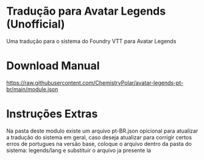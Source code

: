 # Tradução para Avatar Legends (Unofficial)

Uma tradução para o sistema do Foundry VTT para Avatar Legends

# Download Manual

https://raw.githubusercontent.com/ChemistryPolar/avatar-legends-pt-br/main/module.json

# Instruções Extras

Na pasta deste modulo existe um arquivo pt-BR.json opicional para atualizar a tradução do sistema em geral, caso deseja atualizar para corrigir certos erros de portugues na versão base, coloque o arquivo dentro da pasta do sistema: legends/lang e substituir o arquivo ja presente la
